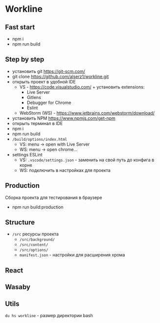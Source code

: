# Workline

## Fast start
- npm i
- npm run build

## Step by step
- установить git https://git-scm.com/
- git clone https://github.com/alserz1/workline.git
- открыть проект в удобной IDE 
  - VS - https://code.visualstudio.com/ + установить extensions:
    - Live Server
    - Gitlens
    - Debugger for Chrome
    - Eslint
  - WebStorm (WS) - https://www.jetbrains.com/webstorm/download/
- установить NPM https://www.npmjs.com/get-npm
- открыть терминал в IDE 
- npm i
- npm run build
- `/build/options/index.html` 
  - VS: menu -> open with Live Server
  - WS: menu -> open chrome...
- settings ESLint
  - VS: `.vscode/settings.json` - заменить на свой путь до конфига в корне
  - WS: подключить в настройках для проекта

## Production
Сборка проекта для тестирования в браузере 
- npm run build:production

## Structure
- `/src` ресурсы проекта
  - `/src/background/`
  - `/src/content/` 
  - `/src/options/`
  - `manifest.json` - настройки для расширения хрома

## React


## Wasaby


## Utils
`du hs workline` - размер директории bash